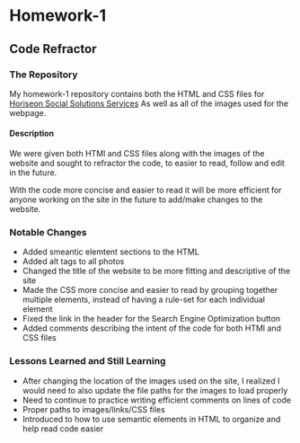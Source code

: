 # Homework-1 

## Code Refractor

### The Repository
My homework-1 repository contains both the HTML and CSS files for [Horiseon Social Solutions Services](https://joshherrera09.github.io/Homework-1/Code-refractor.html) As well as all of the images used for the webpage.

#### Description
We were given both HTMl and CSS files along with the images of the website and sought to refractor the code, to easier to read, follow and edit in the future.

With the code more concise and easier to read it will be more efficient for anyone working on the site in the future to add/make changes to the website.

### Notable Changes

* Added smeantic elemtent sections to the HTML
* Added alt tags to all photos
* Changed the title of the website to be more fitting and descriptive of the site
* Made the CSS more concise and easier to read by grouping together multiple elements, instead of having a rule-set for each individual element
* Fixed the link in the header for the Search Engine Optimization button
* Added comments describing the intent of the code for both HTMl and CSS files

### Lessons Learned and Still Learning
* After changing the location of the images used on the site, I realized I would need to also update the file paths for the images to load properly
* Need to continue to practice writing efficient comments on lines of code
* Proper paths to images/links/CSS files
* Introduced to how to use semantic elements in HTML to organize and help read code easier



